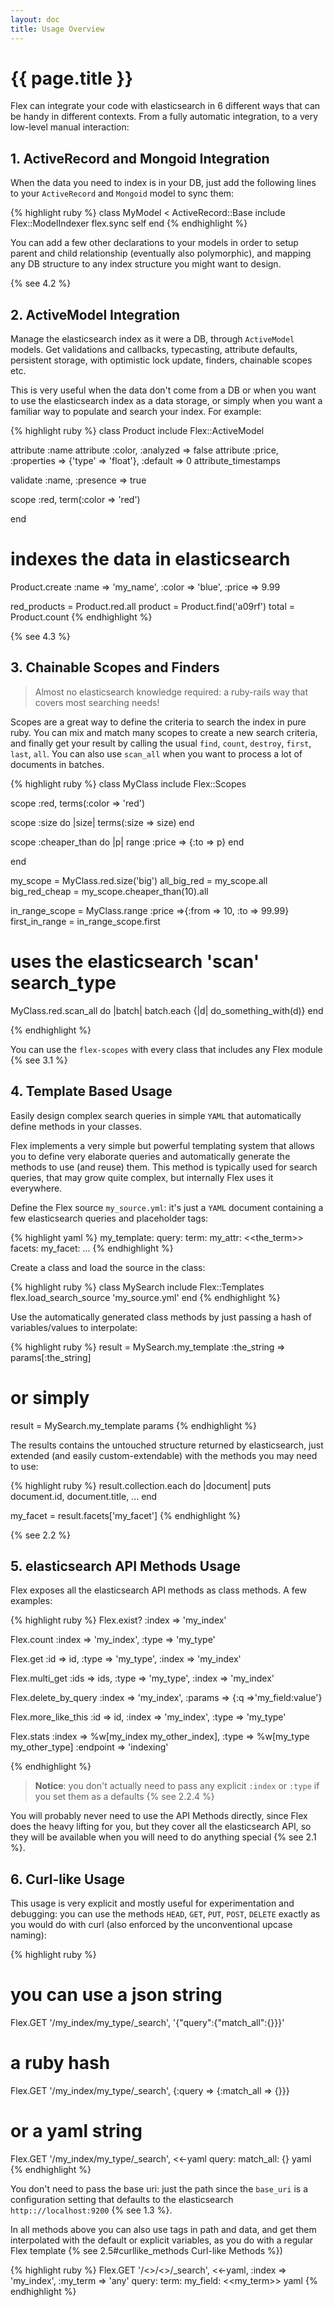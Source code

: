 ```yaml
---
layout: doc
title: Usage Overview
---
```


# {{ page.title }}

Flex can integrate your code with elasticsearch in 6 different ways that can be handy in different contexts. From a fully automatic integration, to a very low-level manual interaction:

## 1. ActiveRecord and Mongoid Integration

When the data you need to index is in your DB, just add the following lines to your `ActiveRecord` and `Mongoid` model to sync them:

{% highlight ruby %}
class MyModel < ActiveRecord::Base
  include Flex::ModelIndexer
  flex.sync self
end
{% endhighlight %}

You can add a few other declarations to your models in order to setup parent and child relationship (eventually also polymorphic), and mapping any DB structure to any index structure you might want to design.

{% see 4.2 %}

## 2. ActiveModel Integration

Manage the elasticsearch index as it were a DB, through `ActiveModel` models. Get validations and callbacks, typecasting, attribute defaults, persistent storage, with optimistic lock update, finders, chainable scopes etc.

This is very useful when the data don't come from a DB or when you want to use the elasticsearch index as a data storage, or simply when you want a familiar way to populate and search your index. For example:

{% highlight ruby %}
class Product
  include Flex::ActiveModel

  attribute :name
  attribute :color, :analyzed => false
  attribute :price, :properties => {'type' => 'float'}, :default => 0
  attribute_timestamps

  validate :name, :presence => true

  scope :red, term(:color => 'red')

end

# indexes the data in elasticsearch
Product.create :name  => 'my_name',
               :color => 'blue',
               :price => 9.99

red_products = Product.red.all
product = Product.find('a09rf')
total   = Product.count
{% endhighlight %}

{% see 4.3 %}

## 3. Chainable Scopes and Finders

> Almost no elasticsearch knowledge required: a ruby-rails way that covers most searching needs!

Scopes are a great way to define the criteria to search the index in pure ruby. You can mix and match many scopes to create a new search criteria, and finally get your result by calling the usual `find`,  `count`, `destroy`, `first`, `last`, `all`. You can also use `scan_all` when you want to process a lot of documents in batches.


{% highlight ruby %}
class MyClass
  include Flex::Scopes

  scope :red, terms(:color => 'red')

  scope :size do |size|
    terms(:size => size)
  end

  scope :cheaper_than do |p|
    range :price => {:to => p}
  end

end

my_scope      = MyClass.red.size('big')
all_big_red   = my_scope.all
big_red_cheap = my_scope.cheaper_than(10).all

in_range_scope = MyClass.range :price =>{:from => 10, :to => 99.99}
first_in_range = in_range_scope.first

# uses the elasticsearch 'scan' search_type
MyClass.red.scan_all do |batch|
  batch.each {|d| do_something_with(d)}
end

{% endhighlight %}

You can use the `flex-scopes` with every class that includes any Flex module {% see 3.1 %}


## 4. Template Based Usage

Easily design complex search queries in simple `YAML` that automatically define methods in your classes.

Flex implements a very simple but powerful templating system that allows you to define very elaborate queries and automatically generate the methods to use (and reuse) them. This method is typically used for search queries, that may grow quite complex, but internally Flex uses it everywhere.

Define the Flex source `my_source.yml`: it's just a `YAML` document containing a few elasticsearch queries and placeholder tags:

{% highlight yaml %}
my_template:
  query:
    term:
      my_attr: <<the_term>>
  facets:
    my_facet:
      ...
{% endhighlight %}

Create a class and load the source in the class:

{% highlight ruby %}
class MySearch
  include Flex::Templates
  flex.load_search_source 'my_source.yml'
end
{% endhighlight %}

Use the automatically generated class methods by just passing a hash of variables/values to interpolate:

{% highlight ruby %}
result = MySearch.my_template :the_string => params[:the_string]
 # or simply
result = MySearch.my_template params
{% endhighlight %}

The results contains the untouched structure returned by elasticsearch, just extended (and easily custom-extendable) with the methods you may need to use:

{% highlight ruby %}
result.collection.each do |document|
  puts document.id, document.title, ...
end

my_facet = result.facets['my_facet']
{% endhighlight %}

{% see 2.2 %}

## 5. elasticsearch API Methods Usage

Flex exposes all the elasticsearch API methods as class methods. A few examples:

{% highlight ruby %}
Flex.exist? :index => 'my_index'

Flex.count :index => 'my_index',
           :type  => 'my_type'

Flex.get :id    => id,
         :type  => 'my_type',
         :index => 'my_index'

Flex.multi_get :ids   => ids,
               :type  => 'my_type',
               :index => 'my_index'

Flex.delete_by_query :index  => 'my_index',
                     :params => {:q =>'my_field:value'}

Flex.more_like_this :id    => id,
                    :index => 'my_index',
                    :type  => 'my_type'

Flex.stats :index    => %w[my_index my_other_index],
           :type     => %w[my_type my_other_type]
           :endpoint => 'indexing'

{% endhighlight %}

> __Notice__: you don't actually need to pass any explicit `:index` or `:type` if you set them as a defaults {% see 2.2.4 %}

You will probably never need to use the API Methods directly, since Flex does the heavy lifting for you, but they cover all the elasticsearch API, so they will be available when you will need to do anything special {% see 2.1 %}.

## 6. Curl-like Usage

This usage is very explicit and mostly useful for experimentation and debugging: you can use the methods `HEAD`, `GET`, `PUT`, `POST`, `DELETE` exactly as you would do with curl (also enforced by the unconventional upcase naming):

{% highlight ruby %}
# you can use a json string
Flex.GET '/my_index/my_type/_search', '{"query":{"match_all":{}}}'

# a ruby hash
Flex.GET '/my_index/my_type/_search', {:query => {:match_all => {}}}

# or a yaml string
Flex.GET '/my_index/my_type/_search', <<-yaml
query:
  match_all: {}
yaml
{% endhighlight %}

You don't need to pass the base uri: just the path since the `base_uri` is a configuration setting that defaults to the elasticsearch `http:://localhost:9200` {% see 1.3 %}.

In all methods above you can also use tags in path and data, and get them interpolated with the default or explicit variables, as you do with a regular Flex template {% see 2.5#curllike_methods Curl-like Methods %})

{% highlight ruby %}
Flex.GET '/<<index>>/<<type>>/_search', <<-yaml, :index => 'my_index', :my_term => 'any'
query:
  term:
    my_field: <<my_term>>
yaml
{% endhighlight %}
